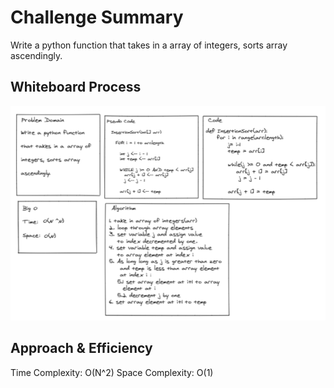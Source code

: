 # Challenge Summary
Write a python function that takes in a array of integers, sorts array ascendingly.

## Whiteboard Process
![white board](code-challenge-InsertionSort-White-Board.PNG)

## Approach & Efficiency
Time Complexity: O(N^2)
Space Complexity: O(1)


